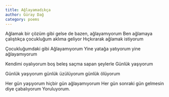 ```yaml
---
title: Ağlayamadıkça
author: Güray Dağ
category: poems
---
```


Ağlamak bir çözüm gibi gelse de bazen, ağlayamıyorum
Ben ağlamaya çalıştıkça 
çocukluğum aklıma geliyor
Hıçkırarak ağlamak istiyorum

Çocukluğumdaki gibi
Ağlayamıyorum
Yine yatağa yatıyorum
yine ağlayamıyorum

Kendimi oyalıyorum
boş beleş 
saçma sapan şeylerle
Günlük yaşıyorum

Günlük yaşıyorum
günlük üzülüyorum
günlük ölüyorum

Her gün yaşıyorum
hiçbir gün ağlayamıyorum
Her gün
sonraki gün gelmesin diye çabalıyorum
Yoruluyorum.
